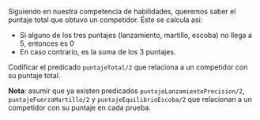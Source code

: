 Siguiendo en nuestra competencia de habilidades, queremos saber el puntaje total que obtuvo un competidor. Éste se calcula así:

* Si alguno de los tres puntajes (lanzamiento, martillo, escoba) no llega a 5, entonces es 0
* En caso contrario, es la suma de los 3 puntajes.

Codificar el predicado `puntajeTotal/2` que relaciona a un competidor con su puntaje total.

**Nota**: asumir que ya existen predicados `puntajeLanzamientoPrecision/2`, `puntajeFuerzaMartillo/2` y `puntajeEquilibrioEscoba/2` que relacionan a un competidor con su puntaje en cada prueba.



